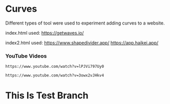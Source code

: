 # Curves

Different types of tool were used to experiment adding curves to a website. 


index.html used: 
https://getwaves.io/

index2.html used:
https://www.shapedivider.app/
https://app.haikei.app/



### YouTube Videos
    https://www.youtube.com/watch?v=lPJVi797Uy0

    https://www.youtube.com/watch?v=3owx2vJHkv4


# This Is Test Branch
 
